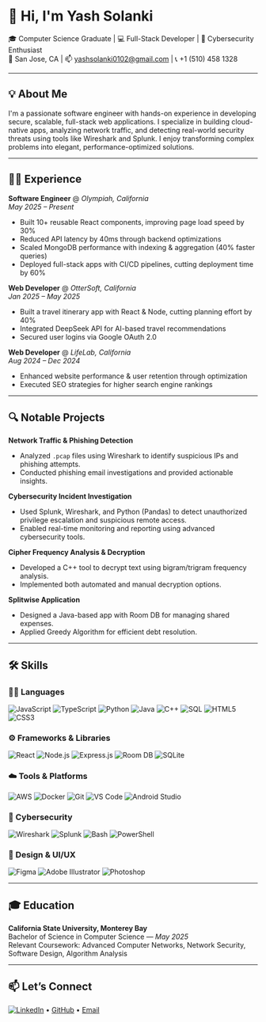 # 👋 Hi, I'm Yash Solanki

🎓 Computer Science Graduate | 💻 Full-Stack Developer | 🔐 Cybersecurity Enthusiast  
📍 San Jose, CA | 📫 yashsolanki0102@gmail.com | 📞 +1 (510) 458 1328

---

## 💡 About Me

I'm a passionate software engineer with hands-on experience in developing secure, scalable, full-stack web applications. I specialize in building cloud-native apps, analyzing network traffic, and detecting real-world security threats using tools like Wireshark and Splunk. I enjoy transforming complex problems into elegant, performance-optimized solutions.

---

## 🧑‍💻 Experience

**Software Engineer** @ *Olympiah, California*  
_May 2025 – Present_  
- Built 10+ reusable React components, improving page load speed by 30%  
- Reduced API latency by 40ms through backend optimizations  
- Scaled MongoDB performance with indexing & aggregation (40% faster queries)  
- Deployed full-stack apps with CI/CD pipelines, cutting deployment time by 60%

**Web Developer** @ *OtterSoft, California*  
_Jan 2025 – May 2025_  
- Built a travel itinerary app with React & Node, cutting planning effort by 40%  
- Integrated DeepSeek API for AI-based travel recommendations  
- Secured user logins via Google OAuth 2.0

**Web Developer** @ *LifeLab, California*  
_Aug 2024 – Dec 2024_  
- Enhanced website performance & user retention through optimization  
- Executed SEO strategies for higher search engine rankings

---

## 🔍 Notable Projects

**Network Traffic & Phishing Detection**  
- Analyzed `.pcap` files using Wireshark to identify suspicious IPs and phishing attempts.  
- Conducted phishing email investigations and provided actionable insights.

**Cybersecurity Incident Investigation**  
- Used Splunk, Wireshark, and Python (Pandas) to detect unauthorized privilege escalation and suspicious remote access.  
- Enabled real-time monitoring and reporting using advanced cybersecurity tools.

**Cipher Frequency Analysis & Decryption**  
- Developed a C++ tool to decrypt text using bigram/trigram frequency analysis.  
- Implemented both automated and manual decryption options.

**Splitwise Application**  
- Designed a Java-based app with Room DB for managing shared expenses.  
- Applied Greedy Algorithm for efficient debt resolution.

---

## 🛠️ Skills

### 👨‍💻 Languages  
![JavaScript](https://img.shields.io/badge/JavaScript-F7DF1E?logo=javascript&logoColor=black&style=for-the-badge)
![TypeScript](https://img.shields.io/badge/TypeScript-3178C6?logo=typescript&logoColor=white&style=for-the-badge)
![Python](https://img.shields.io/badge/Python-3776AB?logo=python&logoColor=white&style=for-the-badge)
![Java](https://img.shields.io/badge/Java-007396?logo=java&logoColor=white&style=for-the-badge)
![C++](https://img.shields.io/badge/C++-00599C?logo=c%2B%2B&logoColor=white&style=for-the-badge)
![SQL](https://img.shields.io/badge/SQL-003B57?logo=postgresql&logoColor=white&style=for-the-badge)
![HTML5](https://img.shields.io/badge/HTML5-E34F26?logo=html5&logoColor=white&style=for-the-badge)
![CSS3](https://img.shields.io/badge/CSS3-1572B6?logo=css3&logoColor=white&style=for-the-badge)

### ⚙️ Frameworks & Libraries  
![React](https://img.shields.io/badge/React-20232A?logo=react&logoColor=61DAFB&style=for-the-badge)
![Node.js](https://img.shields.io/badge/Node.js-339933?logo=node.js&logoColor=white&style=for-the-badge)
![Express.js](https://img.shields.io/badge/Express.js-000000?logo=express&logoColor=white&style=for-the-badge)
![Room DB](https://img.shields.io/badge/Room-DA3230?logo=android&logoColor=white&style=for-the-badge)
![SQLite](https://img.shields.io/badge/SQLite-003B57?logo=sqlite&logoColor=white&style=for-the-badge)

### ☁️ Tools & Platforms  
![AWS](https://img.shields.io/badge/AWS-232F3E?logo=amazon-aws&logoColor=white&style=for-the-badge)
![Docker](https://img.shields.io/badge/Docker-2496ED?logo=docker&logoColor=white&style=for-the-badge)
![Git](https://img.shields.io/badge/Git-F05032?logo=git&logoColor=white&style=for-the-badge)
![VS Code](https://img.shields.io/badge/VS%20Code-007ACC?logo=visual-studio-code&logoColor=white&style=for-the-badge)
![Android Studio](https://img.shields.io/badge/Android%20Studio-3DDC84?logo=android-studio&logoColor=white&style=for-the-badge)

### 🔐 Cybersecurity  
![Wireshark](https://img.shields.io/badge/Wireshark-1679A7?logo=wireshark&logoColor=white&style=for-the-badge)
![Splunk](https://img.shields.io/badge/Splunk-000000?logo=splunk&logoColor=white&style=for-the-badge)
![Bash](https://img.shields.io/badge/Bash-4EAA25?logo=gnu-bash&logoColor=white&style=for-the-badge)
![PowerShell](https://img.shields.io/badge/PowerShell-5391FE?logo=powershell&logoColor=white&style=for-the-badge)

### 🎨 Design & UI/UX  
![Figma](https://img.shields.io/badge/Figma-F24E1E?logo=figma&logoColor=white&style=for-the-badge)
![Adobe Illustrator](https://img.shields.io/badge/Illustrator-FF9A00?logo=adobe-illustrator&logoColor=white&style=for-the-badge)
![Photoshop](https://img.shields.io/badge/Photoshop-31A8FF?logo=adobe-photoshop&logoColor=white&style=for-the-badge)

---

## 🎓 Education

**California State University, Monterey Bay**  
Bachelor of Science in Computer Science — *May 2025*  
Relevant Coursework: Advanced Computer Networks, Network Security, Software Design, Algorithm Analysis

---

## 📫 Let’s Connect

[![LinkedIn](https://img.shields.io/badge/LinkedIn-0077B5?logo=linkedin&logoColor=white&style=for-the-badge)](https://www.linkedin.com/in/yash-solanki-605411180/) • [GitHub](#) • [Email](mailto:yashsolanki0102@gmail.com)
